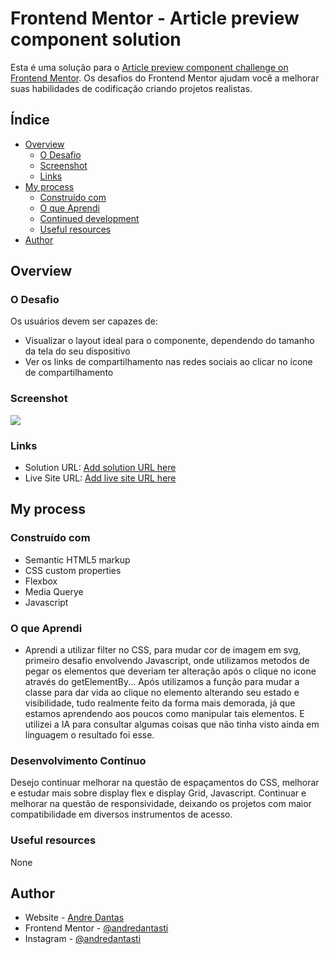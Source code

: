 # Frontend Mentor - Article preview component solution

Esta é uma solução para o [Article preview component challenge on Frontend Mentor](https://www.frontendmentor.io/challenges/article-preview-component-dYBN_pYFT). Os desafios do Frontend Mentor ajudam você a melhorar suas habilidades de codificação criando projetos realistas.

## Índice

- [Overview](#overview)
  - [O Desafio](#O-Desafio)
  - [Screenshot](#screenshot)
  - [Links](#links)
- [My process](#my-process)
  - [Construído com](#Construído-Com)
  - [O que Aprendi](#what-i-learned)
  - [Continued development](#continued-development)
  - [Useful resources](#useful-resources)
- [Author](#author)

## Overview

### O Desafio


Os usuários devem ser capazes de:

- Visualizar o layout ideal para o componente, dependendo do tamanho da tela do seu dispositivo
- Ver os links de compartilhamento nas redes sociais ao clicar no ícone de compartilhamento

### Screenshot

![](../src/images/animacao.gif)

### Links

- Solution URL: [Add solution URL here](https://your-solution-url.com)
- Live Site URL: [Add live site URL here](https://your-live-site-url.com)

## My process

### Construído com

- Semantic HTML5 markup
- CSS custom properties
- Flexbox
- Media Querye
- Javascript

### O que Aprendi

- Aprendi a utilizar filter no CSS, para mudar cor de imagem em svg, primeiro desafio envolvendo Javascript, onde utilizamos metodos de pegar os elementos que deveriam ter alteração após o clique no icone através do getElementBy... Após utilizamos a função para mudar a classe para dar vida ao clique no elemento alterando seu estado e visibilidade, tudo realmente feito da forma mais demorada, já que estamos aprendendo aos poucos como manipular tais elementos. E utilizei a IA para consultar algumas coisas que não tinha visto ainda em linguagem o resultado foi esse. 

### Desenvolvimento Contínuo

Desejo continuar melhorar na questão de espaçamentos do CSS, melhorar e estudar mais sobre display flex e display Grid, Javascript.
Continuar e melhorar na questão de responsividade, deixando os projetos com maior compatibilidade em diversos instrumentos de acesso.


### Useful resources

None

## Author

- Website - [Andre Dantas](https://github.com/andredantasti)
- Frontend Mentor - [@andredantasti](https://www.frontendmentor.io/profile/andredantasti)
- Instagram - [@andredantasti](https://www.instagram.com/andredantasti)